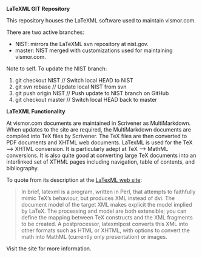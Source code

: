 **LaTeXML GIT Repository**

This repository houses the LaTeXML software used to maintain vismor.com.

There are two active branches:

- NIST: mirrors the LaTeXML svn repository at nist.gov.
- master: NIST merged with customizations used for maintaining vismor.com.

Note to self. To update the NIST branch:

1. git checkout NIST     // Switch local HEAD to NIST
2. git svn rebase        // Update local NIST from svn
3. git push origin NIST  // Push update to NIST branch on GitHub
3. git checkout master   // Switch local HEAD back to master


**LaTeXML Functionality**

At vismor.com documents are maintained in Scrivener as MultiMarkdown. When updates to the site are
required, the MultiMarkdown documents are compiled into TeX files by Scrivener. The TeX files are 
then converted to PDF documents and XHTML web documents. LaTexML is used for the TeX &mdash;&gt; XHTML 
conversion. It is particularly adept at TeX &mdash;&gt; MathML conversions. It is also quite good at
converting large TeX documents into an interlinked set of XTHML pages including navigation, table of
contents, and bibliography.

To quote from its description at the [LaTexML web site](http://dlmf.nist.gov/LaTeXML):

> In brief, latexml is a program, written in Perl, that attempts to faithfully mimic TeX’s behaviour, 
> but produces XML instead of dvi. The document model of the target XML makes explicit the model implied 
> by LaTeX. The processing and model are both extensible; you can define the mapping between TeX constructs 
> and the XML fragments to be created. A postprocessor, latexmlpost converts this XML into other formats 
> such as HTML or XHTML, with options to convert the math into MathML (currently only presentation) or 
> images.

Visit the site for more information.